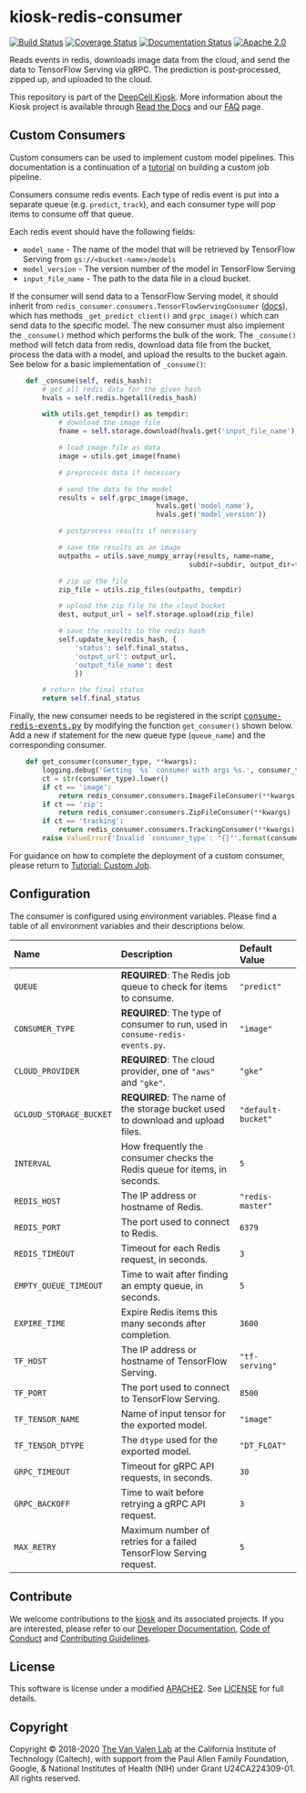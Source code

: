 # kiosk-redis-consumer

[![Build Status](https://travis-ci.org/vanvalenlab/kiosk-redis-consumer.svg?branch=master)](https://travis-ci.org/vanvalenlab/kiosk-redis-consumer)
[![Coverage Status](https://coveralls.io/repos/github/vanvalenlab/kiosk-redis-consumer/badge.svg?branch=master)](https://coveralls.io/github/vanvalenlab/kiosk-redis-consumer?branch=master)
[![Documentation Status](https://readthedocs.org/projects/kiosk-redis-consumer/badge/?version=master)](https://deepcell-kiosk.readthedocs.io/projects/kiosk-redis-consumer/)
[![Apache 2.0](https://img.shields.io/badge/License-Apache%202.0-blue.svg)](https://github.com/vanvalenlab/kiosk-redis-consumer/blob/master/LICENSE)

Reads events in redis, downloads image data from the cloud, and send the data to TensorFlow Serving via gRPC. The prediction is post-processed, zipped up, and uploaded to the cloud.

This repository is part of the [DeepCell Kiosk](https://github.com/vanvalenlab/kiosk). More information about the Kiosk project is available through [Read the Docs](https://deepcell-kiosk.readthedocs.io/en/master) and our [FAQ](http://www.deepcell.org.faq) page.

## Custom Consumers

Custom consumers can be used to implement custom model pipelines. This documentation is a continuation of a [tutorial](https://deepcell-kiosk.readthedocs.io/en/master/CUSTOM-JOB.html) on building a custom job pipeline.

Consumers consume redis events. Each type of redis event is put into a separate queue (e.g. `predict`, `track`), and each consumer type will pop items to consume off that queue.

Each redis event should have the following fields:

- `model_name` - The name of the model that will be retrieved by TensorFlow Serving from `gs://<bucket-name>/models`
- `model_version` - The version number of the model in TensorFlow Serving
- `input_file_name` - The path to the data file in a cloud bucket.

If the consumer will send data to a TensorFlow Serving model, it should inherit from `redis_consumer.consumers.TensorFlowServingConsumer` ([docs](https://deepcell-kiosk.readthedocs.io/projects/kiosk-redis-consumer/en/master/redis_consumer.consumers.html)), which has methods `_get_predict_client()` and `grpc_image()` which can send data to the specific model.  The new consumer must also implement the `_consume()` method which performs the bulk of the work. The `_consume()` method will fetch data from redis, download data file from the bucket, process the data with a model, and upload the results to the bucket again. See below for a basic implementation of `_consume()`:

```python
    def _consume(self, redis_hash):
        # get all redis data for the given hash
        hvals = self.redis.hgetall(redis_hash)

        with utils.get_tempdir() as tempdir:
            # download the image file
            fname = self.storage.download(hvals.get('input_file_name'), tempdir)

            # load image file as data
            image = utils.get_image(fname)

            # preprocess data if necessary

            # send the data to the model
            results = self.grpc_image(image,
                                    hvals.get('model_name'),
                                    hvals.get('model_version'))

            # postprocess results if necessary

            # save the results as an image
            outpaths = utils.save_numpy_array(results, name=name,
                                            subdir=subdir, output_dir=tempdir)

            # zip up the file
            zip_file = utils.zip_files(outpaths, tempdir)

            # upload the zip file to the cloud bucket
            dest, output_url = self.storage.upload(zip_file)

            # save the results to the redis hash
            self.update_key(redis_hash, {
                'status': self.final_status,
                'output_url': output_url,
                'output_file_name': dest
                })

        # return the final status
        return self.final_status
```

Finally, the new consumer needs to be registered in the script <tt><a href="https://github.com/vanvalenlab/kiosk-redis-consumer/blob/master/consume-redis-events.py">consume-redis-events.py</a></tt> by modifying the function `get_consumer()` shown below. Add a new if statement for the new queue type (`queue_name`) and the corresponding consumer.

```python
    def get_consumer(consumer_type, **kwargs):
        logging.debug('Getting `%s` consumer with args %s.', consumer_type, kwargs)
        ct = str(consumer_type).lower()
        if ct == 'image':
            return redis_consumer.consumers.ImageFileConsumer(**kwargs)
        if ct == 'zip':
            return redis_consumer.consumers.ZipFileConsumer(**kwargs)
        if ct == 'tracking':
            return redis_consumer.consumers.TrackingConsumer(**kwargs)
        raise ValueError('Invalid `consumer_type`: "{}"'.format(consumer_type))
```

For guidance on how to complete the deployment of a custom consumer, please return to [Tutorial: Custom Job](https://deepcell-kiosk.readthedocs.io/en/master/CUSTOM-JOB.html).

## Configuration

The consumer is configured using environment variables. Please find a table of all environment variables and their descriptions below.

| Name | Description | Default Value |
| :--- | :--- | :--- |
| `QUEUE` | **REQUIRED**: The Redis job queue to check for items to consume. | `"predict"` |
| `CONSUMER_TYPE` | **REQUIRED**: The type of consumer to run, used in `consume-redis-events.py`. | `"image"` |
| `CLOUD_PROVIDER` | **REQUIRED**: The cloud provider, one of `"aws"` and `"gke"`. | `"gke"` |
| `GCLOUD_STORAGE_BUCKET` | **REQUIRED**: The name of the storage bucket used to download and upload files. | `"default-bucket"` |
| `INTERVAL` | How frequently the consumer checks the Redis queue for items, in seconds. | `5` |
| `REDIS_HOST` | The IP address or hostname of Redis. | `"redis-master"` |
| `REDIS_PORT` | The port used to connect to Redis. | `6379` |
| `REDIS_TIMEOUT` | Timeout for each Redis request, in seconds. | `3` |
| `EMPTY_QUEUE_TIMEOUT` | Time to wait after finding an empty queue, in seconds. | `5` |
| `EXPIRE_TIME` | Expire Redis items this many seconds after completion. | `3600` |
| `TF_HOST` | The IP address or hostname of TensorFlow Serving. | `"tf-serving"` |
| `TF_PORT` | The port used to connect to TensorFlow Serving. | `8500` |
| `TF_TENSOR_NAME` | Name of input tensor for the exported model. | `"image"` |
| `TF_TENSOR_DTYPE` | The `dtype` used for the exported model. | `"DT_FLOAT"` |
| `GRPC_TIMEOUT` | Timeout for gRPC API requests, in seconds. | `30` |
| `GRPC_BACKOFF` | Time to wait before retrying a gRPC API request. | `3` |
| `MAX_RETRY` | Maximum number of retries for a failed TensorFlow Serving request. | `5` |

## Contribute

We welcome contributions to the [kiosk](https://github.com/vanvalenlab/kiosk) and its associated projects. If you are interested, please refer to our [Developer Documentation](https://deepcell-kiosk.readthedocs.io/en/master/DEVELOPER.html), [Code of Conduct](https://github.com/vanvalenlab/kiosk/blob/master/CODE_OF_CONDUCT.md) and [Contributing Guidelines](https://github.com/vanvalenlab/kiosk/blob/master/CONTRIBUTING.md).

## License

This software is license under a modified [APACHE2](https://opensource.org/licenses/Apache-2.0). See [LICENSE](/LICENSE) for full  details.

## Copyright

Copyright © 2018-2020 [The Van Valen Lab](http://www.vanvalen.caltech.edu/) at the California Institute of Technology (Caltech), with support from the Paul Allen Family Foundation, Google, & National Institutes of Health (NIH) under Grant U24CA224309-01.
All rights reserved.
